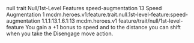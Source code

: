 <ability>
  <metadata>
    <class>null</class>
    <feature_type>trait</feature_type>
    <file_dpath>Null/1st-Level Features</file_dpath>
    <item_id>speed-augmentation</item_id>
    <item_index>13</item_index>
    <item_name>Speed Augmentation</item_name>
    <level>1</level>
    <scc>mcdm.heroes.v1:feature.trait.null.1st-level-feature:speed-augmentation</scc>
    <scdc>1.1.1:13.1.6.1:13</scdc>
    <source>mcdm.heroes.v1</source>
    <type>feature/trait/null/1st-level-feature</type>
  </metadata>
  <effects>
    <effect type="mundane">You gain a +1 bonus to speed and to the distance you can shift when you take the Disengage move action.</effect>
  </effects>
</ability>
